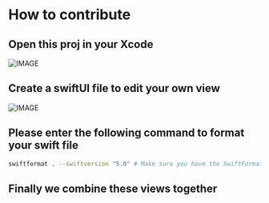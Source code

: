 # How to contribute

## Open this proj in your Xcode
![IMAGE](https://github.com/MGMCN/Team-Gao-Yuan-Uriuriboo-KazukiSenda/blob/main/image/xcode_proj.png)
## Create a swiftUI file to edit your own view
![IMAGE](https://github.com/MGMCN/Team-Gao-Yuan-Uriuriboo-KazukiSenda/blob/main/image/create_swiftui_view.png)
## Please enter the following command to format your swift file
```Bash
swiftformat . --swiftversion "5.0" # Make sure you have the SwiftFormat tool installed.
```
## Finally we combine these views together
